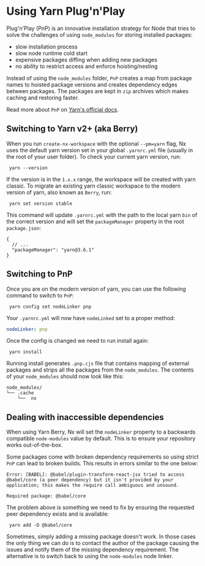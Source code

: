 # Using Yarn Plug'n'Play

Plug'n'Play (PnP) is an innovative installation strategy for Node that tries to solve the challenges of using `node_modules` for storing installed packages:

- slow installation process
- slow node runtime cold start
- expensive packages diffing when adding new packages
- no ability to restrict access and enforce hoisting/nesting

Instead of using the `node_modules` folder, `PnP` creates a map from package names to hoisted package versions and creates dependency edges between packages. The packages are kept in `zip` archives which makes caching and restoring faster.

Read more about `PnP` on [Yarn's official docs](https://yarnpkg.com/features/pnp).

## Switching to Yarn v2+ (aka Berry)

When you run `create-nx-workspace` with the optional `--pm=yarn` flag, Nx uses the default yarn version set in your global `.yarnrc.yml` file (usually in the root of your user folder). To check your current yarn version, run:

```shell
 yarn --version
```

If the version is in the `1.x.x` range, the workspace will be created with yarn classic. To migrate an existing yarn classic workspace to the modern version of yarn, also known as `Berry`, run:

```shell {% path="~/workspace" %}
 yarn set version stable
```

This command will update `.yarnrc.yml` with the path to the local yarn `bin` of the correct version and will set the `packageManager` property in the root `package.json`:

```jsonc {% fileName="package.json" %}
{
  // ...
  "packageManager": "yarn@3.6.1"
}
```

## Switching to PnP

Once you are on the modern version of yarn, you can use the following command to switch to `PnP`:

```shell {% path="~/workspace" %}
 yarn config set nodeLinker pnp
```

Your `.yarnrc.yml` will now have `nodeLinked` set to a proper method:

```yml {% fileName=".yarnrc.yml" %}
nodeLinker: pnp
```

Once the config is changed we need to run install again:

```shell {% path="~/workspace" %}
 yarn install
```

Running install generates `.pnp.cjs` file that contains mapping of external packages and strips all the packages from the `node_modules`. The contents of your `node_modules` should now look like this:

```text
node_modules/
└── .cache
    └──  nx
```

## Dealing with inaccessible dependencies

When using Yarn Berry, Nx will set the `nodeLinker` property to a backwards compatible `node-modules` value by default. This is to ensure your repository works out-of-the-box.

Some packages come with broken dependency requirements so using strict `PnP` can lead to broken builds. This results in errors similar to the one below:

```shell {% path="~/workspace" command="yarn nx build my-project" %}
Error: [BABEL]: @babel/plugin-transform-react-jsx tried to access @babel/core (a peer dependency) but it isn't provided by your application; this makes the require call ambiguous and unsound.

Required package: @babel/core
```

The problem above is something we need to fix by ensuring the requested peer dependency exists and is available:

```shell {% path="~/workspace" %}
 yarn add -D @babel/core
```

Sometimes, simply adding a missing package doesn't work. In those cases the only thing we can do is to contact the author of the package causing the issues and notify them of the missing dependency requirement.
The alternative is to switch back to using the `node-modules` node linker.
